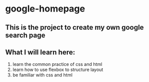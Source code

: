 # google-homepage
## This is the project to create my own google search page 
## What I will learn here:
1. learn the common practice of css and html
2. learn how to use flexbox to structure layout
3. be familiar with css and html 